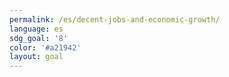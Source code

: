```yaml
---
permalink: /es/decent-jobs-and-economic-growth/
language: es
sdg_goal: '8'
color: '#a21942'
layout: goal
---
```


